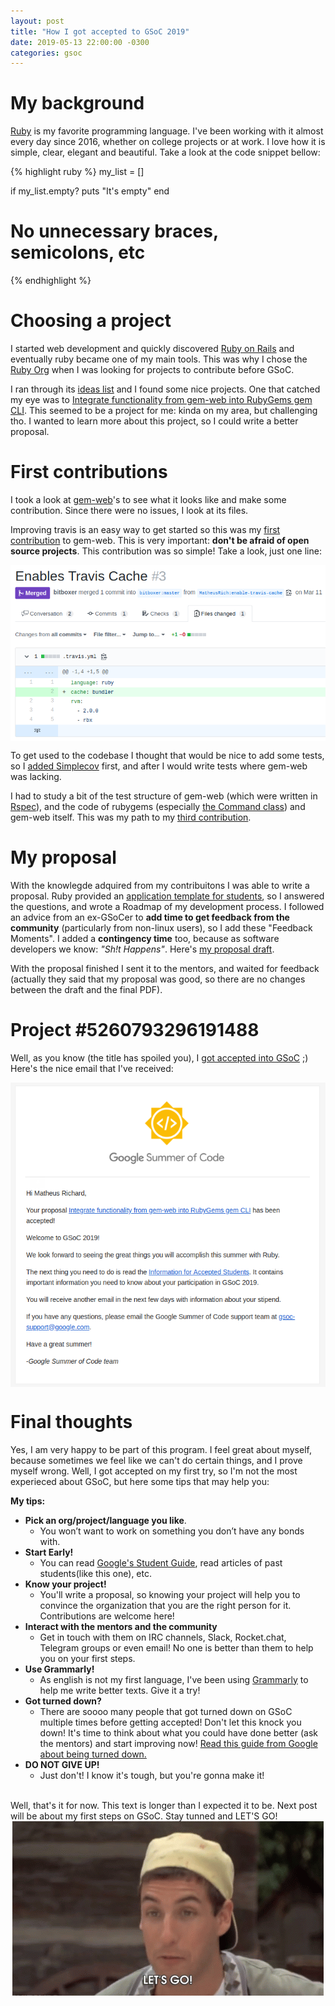 ```yaml
---
layout: post
title: "How I got accepted to GSoC 2019"
date: 2019-05-13 22:00:00 -0300
categories: gsoc
---
```

# My background
[Ruby][ruby] is my favorite programming language. I've been working with it almost every day since 2016, whether on college projects or at work. I love how it is simple, clear, elegant and beautiful. Take a look at the code snippet bellow:

{% highlight ruby %}
my_list = []

if my_list.empty?
  puts "It's empty"
end
# No unnecessary braces, semicolons, etc
{% endhighlight %}

# Choosing a project

I started web development and quickly discovered [Ruby on Rails][rails] and eventually ruby became one of my main tools. This was why I chose the [Ruby Org][ruby-org] when I was looking for projects to contribute before GSoC.

I ran through its [ideas list][ideas] and I found some nice projects. One that catched my eye was to [Integrate functionality from gem-web into RubyGems gem CLI][project]. This seemed to be a project for me: kinda on my area, but challenging tho. I wanted to learn more about this project, so I could write a better proposal.

# First contributions
I took a look at [gem-web][gem-web]'s to see what it looks like and make some contribution. Since there were no issues, I look at its files.

Improving travis is an easy way to get started so this was my [first contribution][first-pr] to gem-web. This is very important: **don't be afraid of open source projects**. This contribution was so simple! Take a look, just one line:

<img style="display: block; margin: 0 auto;" src="/img/first-pr.png">

To get used to the codebase I thought that would be nice to add some tests, so I [added Simplecov][second-pr] first, and after I would write tests where gem-web was lacking.

I had to study a bit of the test structure of gem-web (which were written in [Rspec][rspec]), and the code of rubygems (especially [the Command class][rubygems]) and gem-web itself. This was my path to my [third contribution][third-pr].

# My proposal
With the knowlegde adquired from my contribuitons I was able to write a proposal. Ruby provided an [application template for students][template], so I answered the questions, and wrote a Roadmap of my development process. I followed an advice from an ex-GSoCer to **add time to get feedback from the community** (particularly from non-linux users), so I add these "Feedback Moments". I added a **contingency time** too, because as software developers we know: _"Sh!t Happens"_. Here's [my proposal draft][draft].

With the proposal finished I sent it to the mentors, and waited for feedback (actually they said that my proposal was good, so there are no changes between the draft and the final PDF).

# Project #5260793296191488

Well, as you know (the title has spoiled you), I [got accepted into GSoC][approved] ;) Here's the nice email that I've received:

<img style="display: block; margin: 0 auto;" src="/img/gsoc.png">

# Final thoughts
Yes, I am very happy to be part of this program. I feel great about myself, because sometimes we feel like we can't do certain things, and I prove myself wrong. Well, I got accepted on my first try, so I'm not the most experieced about GSoC, but here some tips that may help you: 

**My tips:**
* **Pick an org/project/language you like**.
  * You won’t want to work on something you don’t have any bonds with.
* **Start Early!**
  * You can read [Google's Student Guide][guide], read articles of past students(like this one), etc.
* **Know your project!**
  * You'll write a proposal, so knowing your project will help you to convince the organization that you are the right person for it. Contributions are welcome here!
* **Interact with the mentors and the community**
  * Get in touch with them on IRC channels, Slack, Rocket.chat, Telegram groups or even email! No one is better than them to help you on your first steps.
* **Use Grammarly!**
  * As english is not my first language, I've been using [Grammarly][grammarly] to help me write better texts. Give it a try!
* **Got turned down?**
  * There are soooo many people that got turned down on GSoC multiple times before getting accepted! Don't let this knock you down! It's time to think about what you could have done better (ask the mentors) and start improving now! [Read this guide from Google about being turned down.][turned-down]
* **DO NOT GIVE UP!**
  * Just don't! I know it's tough, but you're gonna make it!

<br>
Well, that's it for now. This text is longer than I expected it to be. Next post will be about my first steps on GSoC. Stay tunned and LET'S GO!

<img style="display: block; margin: 0 auto;" src="/img/letsgo.gif">

[ruby]: https://www.ruby-lang.org/
[rails]: https://rubyonrails.org/
[ruby-org]: httpst//summerofcode.withgoogle.com/organizations/5542255322988544/
[ideas]: https://github.com/rubygsoc/rubygsoc/wiki/Ideas-List
[project]: https://github.com/rubygsoc/rubygsoc/wiki/Ideas-for-RubyGems#integrate-functionality-from-gem-web-into-rubygems-gem-cli
[gem-web]: https://github.com/bitboxer/gem-web/
[first-pr]: https://github.com/bitboxer/gem-web/pull/3
[second-pr]: https://github.com/bitboxer/gem-web/pull/5
[third-pr]: https://github.com/bitboxer/gem-web/pull/6
[rspec]: https://rspec.info/
[rubygems]: https://github.com/rubygems/rubygems/blob/master/lib/rubygems/command.rb
[template]: https://github.com/rubygsoc/rubygsoc/wiki/Student-Application
[draft]: https://docs.google.com/document/d/1YB1-rBfI9fI9i7cy9_RWV-xD45DMMW3XLnuRWlp_kvg/edit?usp=sharing
[approved]: https://summerofcode.withgoogle.com/projects/#5260793296191488
[guide]: https://google.github.io/gsocguides/student/index
[grammarly]: https://www.grammarly.com/
[turned-down]: https://google.github.io/gsocguides/student/being-turned-down

